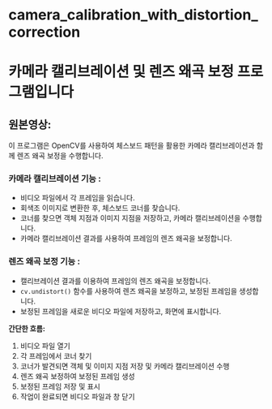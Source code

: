 # camera_calibration_with_distortion_correction
# 카메라 캘리브레이션 및 렌즈 왜곡 보정 프로그램입니다

## 원본영상:


이 프로그램은 OpenCV를 사용하여 체스보드 패턴을 활용한 카메라 캘리브레이션과 함께 렌즈 왜곡 보정을 수행합니다.

### 카메라 캘리브레이션 기능 :

- 비디오 파일에서 각 프레임을 읽습니다.
- 회색조 이미지로 변환한 후, 체스보드 코너를 찾습니다.
- 코너를 찾으면 객체 지점과 이미지 지점을 저장하고, 카메라 캘리브레이션을 수행합니다.
- 카메라 캘리브레이션 결과를 사용하여 프레임의 렌즈 왜곡을 보정합니다.

### 렌즈 왜곡 보정 기능 :

- 캘리브레이션 결과를 이용하여 프레임의 렌즈 왜곡을 보정합니다.
- `cv.undistort()` 함수를 사용하여 렌즈 왜곡을 보정하고, 보정된 프레임을 생성합니다.
- 보정된 프레임을 새로운 비디오 파일에 저장하고, 화면에 표시합니다.

**간단한 흐름:**

1. 비디오 파일 열기
2. 각 프레임에서 코너 찾기
3. 코너가 발견되면 객체 및 이미지 지점 저장 및 카메라 캘리브레이션 수행
4. 렌즈 왜곡 보정하여 보정된 프레임 생성
5. 보정된 프레임 저장 및 표시
6. 작업이 완료되면 비디오 파일과 창 닫기

